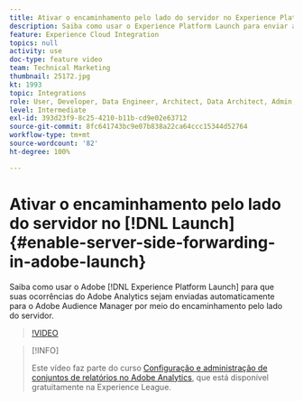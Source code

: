 ```yaml
---
title: Ativar o encaminhamento pelo lado do servidor no Experience Platform Launch
description: Saiba como usar o Experience Platform Launch para enviar as ocorrências do Adobe Analytics automaticamente para o Adobe Audience Manager por meio do encaminhamento pelo lado do servidor.
feature: Experience Cloud Integration
topics: null
activity: use
doc-type: feature video
team: Technical Marketing
thumbnail: 25172.jpg
kt: 1993
topic: Integrations
role: User, Developer, Data Engineer, Architect, Data Architect, Admin, Leader
level: Intermediate
exl-id: 393d23f9-8c25-4210-b11b-cd9e02e63712
source-git-commit: 8fc641743bc9e07b838a22ca64ccc15344d52764
workflow-type: tm+mt
source-wordcount: '82'
ht-degree: 100%

---
```


# Ativar o encaminhamento pelo lado do servidor no [!DNL Launch] {#enable-server-side-forwarding-in-adobe-launch}

Saiba como usar o Adobe [!DNL Experience Platform Launch] para que suas ocorrências do Adobe Analytics sejam enviadas automaticamente para o Adobe Audience Manager por meio do encaminhamento pelo lado do servidor.

>[!VIDEO](https://video.tv.adobe.com/v/25172?quality=12&learn=on)

>[!INFO]
>
> Este vídeo faz parte do curso [Configuração e administração de conjuntos de relatórios no Adobe Analytics](https://experienceleague.adobe.com/?recommended=Analytics-A-1-2021.1.administration&amp;lang=pt-BR), que está disponível gratuitamente na Experience League.